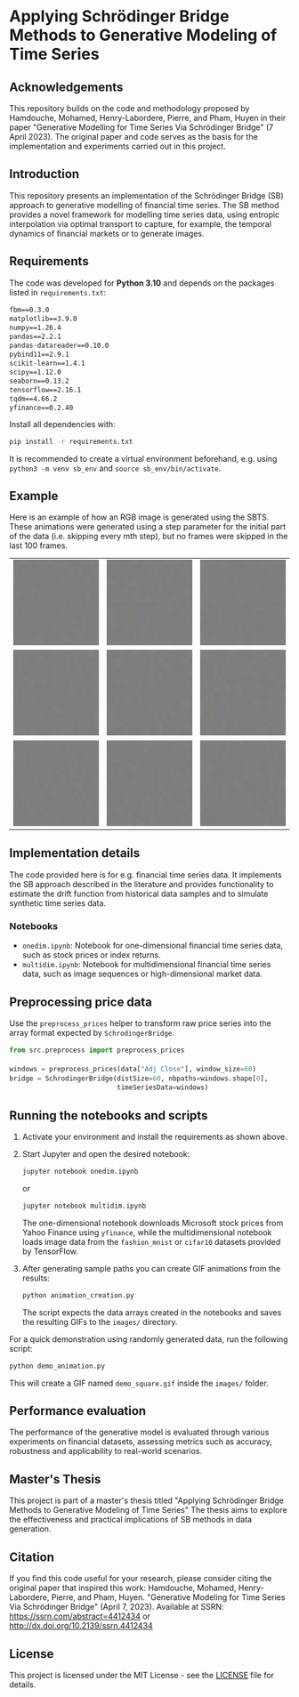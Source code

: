 # Applying Schrödinger Bridge Methods to Generative Modeling of Time Series

## Acknowledgements
This repository builds on the code and methodology proposed by Hamdouche, Mohamed, Henry-Labordere, Pierre, and Pham, Huyen in their paper "Generative Modelling for Time Series Via Schrödinger Bridge" (7 April 2023). The original paper and code serves as the basis for the implementation and experiments carried out in this project.

## Introduction
This repository presents an implementation of the Schrödinger Bridge (SB) approach to generative modelling of financial time series. The SB method provides a novel framework for modelling time series data, using entropic interpolation via optimal transport to capture, for example, the temporal dynamics of financial markets or to generate images.

## Requirements
The code was developed for **Python 3.10** and depends on the packages listed in
`requirements.txt`:

```
fbm==0.3.0
matplotlib==3.9.0
numpy==1.26.4
pandas==2.2.1
pandas-datareader==0.10.0
pybind11==2.9.1
scikit-learn==1.4.1
scipy==1.12.0
seaborn==0.13.2
tensorflow==2.16.1
tqdm==4.66.2
yfinance==0.2.40
```

Install all dependencies with:

```bash
pip install -r requirements.txt
```

It is recommended to create a virtual environment beforehand, e.g. using
`python3 -m venv sb_env` and `source sb_env/bin/activate`.

## Example

Here is an example of how an RGB image is generated using the SBTS.
These animations were generated using a step parameter for the initial part of the data (i.e. skipping every mth step), but no frames were skipped in the last 100 frames.


<table>
  <tr>
    <td><img src="./images/created_animation_step100_last100_1.gif" alt="Animation 1" width="200"/></td>
    <td><img src="./images/created_animation_step100_last100_2.gif" alt="Animation 2" width="200"/></td>
    <td><img src="./images/created_animation_step100_last100_3.gif" alt="Animation 3" width="200"/></td>
  </tr>
  <tr>
    <td><img src="./images/created_animation_step100_last100_4.gif" alt="Animation 4" width="200"/></td>
    <td><img src="./images/created_animation_step100_last100_6.gif" alt="Animation 6" width="200"/></td>
    <td><img src="./images/created_animation_step100_last100_9.gif" alt="Animation 9" width="200"/></td>
  </tr>
  <tr>
    <td><img src="./images/created_animation_step100_last100_10.gif" alt="Animation 10" width="200"/></td>
    <td><img src="./images/created_animation_step100_last100_12.gif" alt="Animation 12" width="200"/></td>
    <td><img src="./images/created_animation_step100_last100_14.gif" alt="Animation 14" width="200"/></td>
  </tr>
</table>

## Implementation details
The code provided here is for e.g. financial time series data. It implements the SB approach described in the literature and provides functionality to estimate the drift function from historical data samples and to simulate synthetic time series data.

### Notebooks
- `onedim.ipynb`: Notebook for one-dimensional financial time series data, such as stock prices or index returns.
- `multidim.ipynb`: Notebook for multidimensional financial time series data, such as image sequences or high-dimensional market data.

## Preprocessing price data
Use the `preprocess_prices` helper to transform raw price series into the array format expected by `SchrodingerBridge`.

```python
from src.preprocess import preprocess_prices

windows = preprocess_prices(data["Adj Close"], window_size=60)
bridge = SchrodingerBridge(distSize=60, nbpaths=windows.shape[0],
                           timeSeriesData=windows)
```


## Running the notebooks and scripts
1. Activate your environment and install the requirements as shown above.
2. Start Jupyter and open the desired notebook:

   ```bash
   jupyter notebook onedim.ipynb
   ```

   or

   ```bash
   jupyter notebook multidim.ipynb
   ```

   The one-dimensional notebook downloads Microsoft stock prices from Yahoo Finance using `yfinance`, while the multidimensional notebook loads image data from the `fashion_mnist` or `cifar10` datasets provided by TensorFlow.
3. After generating sample paths you can create GIF animations from the results:

   ```bash
   python animation_creation.py
   ```

   The script expects the data arrays created in the notebooks and saves the resulting GIFs to the `images/` directory.

For a quick demonstration using randomly generated data, run the following script:

```bash
python demo_animation.py
```

This will create a GIF named `demo_square.gif` inside the `images/` folder.



## Performance evaluation
The performance of the generative model is evaluated through various experiments on financial datasets, assessing metrics such as accuracy, robustness and applicability to real-world scenarios.



## Master's Thesis
This project is part of a master's thesis titled "Applying Schrödinger Bridge Methods to Generative Modeling of Time Series" The thesis aims to explore the effectiveness and practical implications of SB methods in data generation.

## Citation
If you find this code useful for your research, please consider citing the original paper that inspired this work:
Hamdouche, Mohamed, Henry-Labordere, Pierre, and Pham, Huyen. "Generative Modeling for Time Series Via Schrödinger Bridge" (April 7, 2023). Available at SSRN: https://ssrn.com/abstract=4412434 or http://dx.doi.org/10.2139/ssrn.4412434


## License
This project is licensed under the MIT License - see the [LICENSE](LICENSE) file for details.

